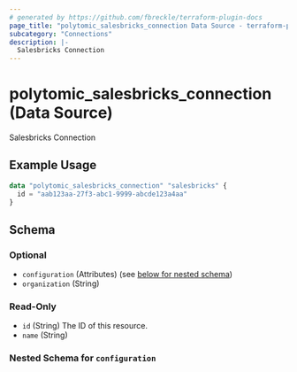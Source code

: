 ```yaml
---
# generated by https://github.com/fbreckle/terraform-plugin-docs
page_title: "polytomic_salesbricks_connection Data Source - terraform-provider-polytomic"
subcategory: "Connections"
description: |-
  Salesbricks Connection
---
```


# polytomic_salesbricks_connection (Data Source)

Salesbricks Connection

## Example Usage

```terraform
data "polytomic_salesbricks_connection" "salesbricks" {
  id = "aab123aa-27f3-abc1-9999-abcde123a4aa"
}
```

<!-- schema generated by tfplugindocs -->
## Schema

### Optional

- `configuration` (Attributes) (see [below for nested schema](#nestedatt--configuration))
- `organization` (String)

### Read-Only

- `id` (String) The ID of this resource.
- `name` (String)

<a id="nestedatt--configuration"></a>
### Nested Schema for `configuration`


